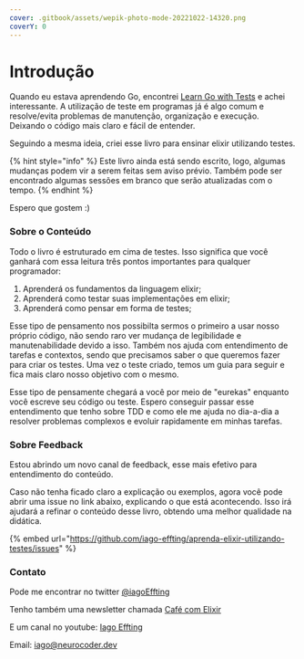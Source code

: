```yaml
---
cover: .gitbook/assets/wepik-photo-mode-20221022-14320.png
coverY: 0
---
```


# Introdução

Quando eu estava aprendendo Go, encontrei [Learn Go with Tests](https://quii.gitbook.io/learn-go-with-tests/) e achei interessante. A utilização de teste em programas já é algo comum e resolve/evita problemas de manutenção, organização e execução. Deixando o código mais claro e fácil de entender.

Seguindo a mesma ideia, criei esse livro para ensinar elixir utilizando testes.

{% hint style="info" %}
Este livro ainda está sendo escrito, logo, algumas mudanças podem vir a serem feitas sem aviso prévio. Também pode ser encontrado algumas sessões em branco que serão atualizadas com o tempo.
{% endhint %}

Espero que gostem :)

### Sobre o Conteúdo

Todo o livro é estruturado em cima de testes. Isso significa que você ganhará com essa leitura três pontos importantes para qualquer programador:

1. Aprenderá os fundamentos da linguagem elixir;
2. Aprenderá como testar suas implementações em elixir;
3. Aprenderá como pensar em forma de testes;

Esse tipo de pensamento nos possibilta sermos o primeiro a usar nosso próprio código, não sendo raro ver mudança de legibilidade e manutenabilidade devido a isso. Também nos ajuda com entendimento de tarefas e contextos, sendo que precisamos saber o que queremos fazer para criar os testes. Uma vez o teste criado, temos um guia para seguir e fica mais claro nosso objetivo com o mesmo.

Esse tipo de pensamente chegará a você por meio de "eurekas" enquanto você escreve seu código ou teste. Espero conseguir passar esse entendimento que tenho sobre TDD e como ele me ajuda no dia-a-dia a resolver problemas complexos e evoluir rapidamente em minhas tarefas.

### Sobre Feedback

Estou abrindo um novo canal de feedback, esse mais efetivo para entendimento do conteúdo.&#x20;

Caso não tenha ficado claro a explicação ou exemplos, agora você pode abrir uma issue no link abaixo, explicando o que está acontecendo. Isso irá ajudará a refinar o conteúdo desse livro, obtendo uma melhor qualidade na didática.

{% embed url="https://github.com/iago-effting/aprenda-elixir-utilizando-testes/issues" %}

### Contato

Pode me encontrar no twitter [@iagoEffting](https://twitter.com/iagoEffting)

Tenho também uma newsletter chamada [Café com Elixir](https://semanal.cafecomelixir.com.br/)

E um canal no youtube: [Iago Effting](https://www.youtube.com/channel/UCa4Z9RYii3K-DHCAk8JWV-g/)

Email: [iago@neurocoder.dev](mailto:iago@neurocoder.dev)

